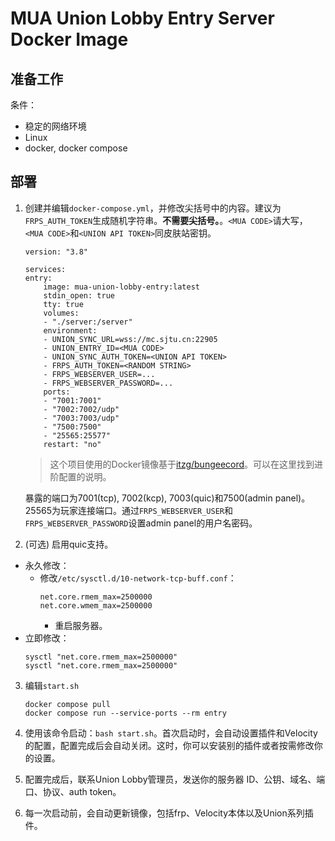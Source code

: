 # MUA Union Lobby Entry Server Docker Image
## 准备工作
条件：
- 稳定的网络环境
- Linux
- docker, docker compose

## 部署
1. 创建并编辑`docker-compose.yml`，并修改尖括号中的内容。建议为`FRPS_AUTH_TOKEN`生成随机字符串。**不需要尖括号。**。`<MUA CODE>`请大写，`<MUA CODE>`和`<UNION API TOKEN>`同皮肤站密钥。

    ```
    version: "3.8"

    services:
    entry:
        image: mua-union-lobby-entry:latest
        stdin_open: true
        tty: true
        volumes:
        - "./server:/server"
        environment:
        - UNION_SYNC_URL=wss://mc.sjtu.cn:22905
        - UNION_ENTRY_ID=<MUA CODE>
        - UNION_SYNC_AUTH_TOKEN=<UNION API TOKEN>
        - FRPS_AUTH_TOKEN=<RANDOM STRING>
        - FRPS_WEBSERVER_USER=...
        - FRPS_WEBSERVER_PASSWORD=...
        ports:
        - "7001:7001"
        - "7002:7002/udp"
        - "7003:7003/udp"
        - "7500:7500"
        - "25565:25577"
        restart: "no"
    ```

    > 这个项目使用的Docker镜像基于[itzg/bungeecord](https://hub.docker.com/r/itzg/bungeecord)。可以在这里找到进阶配置的说明。
    
    暴露的端口为7001(tcp), 7002(kcp), 7003(quic)和7500(admin panel)。25565为玩家连接端口。通过`FRPS_WEBSERVER_USER`和`FRPS_WEBSERVER_PASSWORD`设置admin panel的用户名密码。

2. (可选) 启用quic支持。
  - 永久修改：
    - 修改`/etc/sysctl.d/10-network-tcp-buff.conf`：
        ```
        net.core.rmem_max=2500000
        net.core.wmem_max=2500000
        ```
      - 重启服务器。
  - 立即修改：
    ```
    sysctl "net.core.rmem_max=2500000"
    sysctl "net.core.rmem_max=2500000"
    ```

3. 编辑`start.sh`
    ```
    docker compose pull
    docker compose run --service-ports --rm entry
    ```

4. 使用该命令启动：`bash start.sh`。首次启动时，会自动设置插件和Velocity的配置，配置完成后会自动关闭。这时，你可以安装别的插件或者按需修改你的设置。

5. 配置完成后，联系Union Lobby管理员，发送你的服务器 ID、公钥、域名、端口、协议、auth token。

6. 每一次启动前，会自动更新镜像，包括frp、Velocity本体以及Union系列插件。
